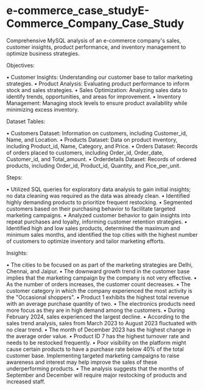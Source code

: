 # e-commerce_case_studyE-Commerce_Company_Case_Study
Comprehensive MySQL analysis of an e-commerce company's sales, customer insights, product performance, and inventory management to optimize business strategies.

Objectives:

• Customer Insights: Understanding our customer base to tailor marketing strategies.
• Product Analysis: Evaluating product performance to inform stock and sales strategies.
• Sales Optimization: Analyzing sales data to identify trends, opportunities, and areas for improvement.
• Inventory Management: Managing stock levels to ensure product availability while minimizing excess inventory.

Dataset Tables:

• Customers Dataset: Information on customers, including Customer_id, Name, and Location.
• Products Dataset: Data on product inventory, including Product_id, Name, Category, and Price.
• Orders Dataset: Records of orders placed to customers, including Order_id, Order_date, Customer_id, and Total_amount.
• Orderdetails Dataset: Records of ordered products, including Order_id, Product_id, Quantity, and Pice_per_unit.

Steps:

• Utilized SQL queries for exploratory data analysis to gain initial insights; no data cleaning was required as the data was already clean.
• Identified highly demanding products to prioritize frequent restocking.
• Segmented customers based on their purchasing behavior to facilitate targeted marketing campaigns.
• Analyzed customer behavior to gain insights into repeat purchases and loyalty, informing customer retention strategies.
• Identified high and low sales products, determined the maximum and minimum sales months, and identified the top cities with the highest number of customers to optimize inventory and tailor marketing efforts.

Insights:

• The cities to be focused on as part of the marketing strategies are Delhi, Chennai, and Jaipur.
• The downward growth trend in the customer base implies that the marketing campaign by the company is not very effective.
• As the number of orders increases, the customer count decreases.
• The customer category in which the company experienced the most activity is the "Occasional shoppers".
• Product 1 exhibits the highest total revenue with an average purchase quantity of two.
• The electronics products need more focus as they are in high demand among the customers.
• During February 2024, sales experienced the largest decline.
• According to the sales trend analysis, sales from March 2023 to August 2023 fluctuated with no clear trend.
• The month of December 2023 has the highest change in the average order value.
• Product ID 7 has the highest turnover rate and needs to be restocked frequently.
• Poor visibility on the platform might cause certain products to have a purchase rate below 40% of the total customer base. Implementing targeted marketing 
  campaigns to raise awareness and interest may help improve the sales of these underperforming products.
• The analysis suggests that the months of September and December will require major restocking of products and increased staff.
